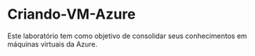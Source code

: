 # Criando-VM-Azure
Este laboratório tem como objetivo de consolidar seus conhecimentos em máquinas virtuais da Azure.

